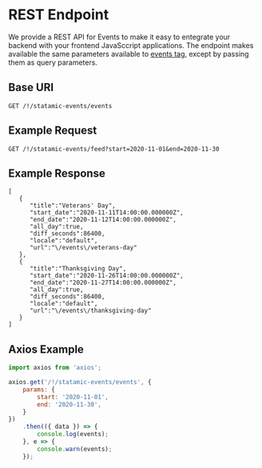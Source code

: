 # REST Endpoint

We provide a REST API for Events to make it easy to entegrate your backend with your frontend JavaSccript applications. The endpoint makes available the same parameters available to [events tag](./tags/events.md), except by passing them as query parameters.

## Base URI

`GET /!/statamic-events/events`

## Example Request

`GET /!/statamic-events/feed?start=2020-11-01&end=2020-11-30`

## Example Response

```
[
   {
      "title":"Veterans' Day",
      "start_date":"2020-11-11T14:00:00.000000Z",
      "end_date":"2020-11-12T14:00:00.000000Z",
      "all_day":true,
      "diff_seconds":86400,
      "locale":"default",
      "url":"\/events\/veterans-day"
   },
   {
      "title":"Thanksgiving Day",
      "start_date":"2020-11-26T14:00:00.000000Z",
      "end_date":"2020-11-27T14:00:00.000000Z",
      "all_day":true,
      "diff_seconds":86400,
      "locale":"default",
      "url":"\/events\/thanksgiving-day"
   }
]
```

## Axios Example

``` js
import axios from 'axios';

axios.get('/!/statamic-events/events', {
    params: {
        start: '2020-11-01',
        end: '2020-11-30',
    }
})
    .then(({ data }) => {
        console.log(events);
    }, e => {
        console.warn(events);
    });
```
